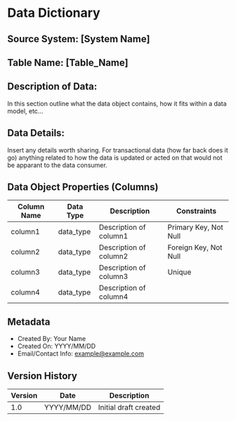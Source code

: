 # Data Dictionary

## Source System: [System Name]

## Table Name: [Table_Name]

## Description of Data: 

In this section outline what the data object contains, how it fits within a data model, etc...

## Data Details:

Insert any details worth sharing.  For transactional data (how far back does it go) anything related to how the data is updated or acted on that would not be apparant to the data consumer.

##  Data Object Properties (Columns)

| Column Name | Data Type | Description               | Constraints          |
|-------------|-----------|---------------------------|----------------------|
| column1     | data_type | Description of column1    | Primary Key, Not Null|
| column2     | data_type | Description of column2    | Foreign Key, Not Null|
| column3     | data_type | Description of column3    | Unique               |
| column4     | data_type | Description of column4    |                      |



## Metadata 
- Created By: Your Name  
- Created On: YYYY/MM/DD  
- Email/Contact Info: example@example.com

## Version History
| Version | Date       | Description                |
|---------|------------|----------------------------|
| 1.0     | YYYY/MM/DD | Initial draft created      |